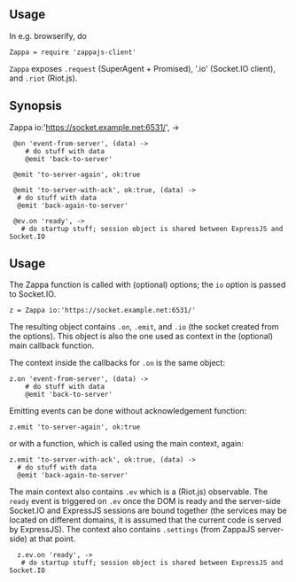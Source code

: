 Usage
-----

In e.g. browserify, do

    Zappa = require 'zappajs-client'

`Zappa` exposes `.request` (SuperAgent + Promised), '.io' (Socket.IO client), and `.riot` (Riot.js).

Synopsis
--------

   Zappa io:'https://socket.example.net:6531/', ->

     @on 'event-from-server', (data) ->
        # do stuff with data
        @emit 'back-to-server'

     @emit 'to-server-again', ok:true

     @emit 'to-server-with-ack', ok:true, (data) ->
      # do stuff with data
      @emit 'back-again-to-server'

     @ev.on 'ready', ->
       # do startup stuff; session object is shared between ExpressJS and Socket.IO

Usage
-----

The Zappa function is called with (optional) options; the `io` option is passed to Socket.IO.

    z = Zappa io:'https://socket.example.net:6531/'

The resulting object contains `.on`, `.emit`, and `.io` (the socket created from the options). This object is also the one used as context in the (optional) main callback function.

The context inside the callbacks for `.on` is the same object:

    z.on 'event-from-server', (data) ->
        # do stuff with data
        @emit 'back-to-server'

Emitting events can be done without acknowledgement function:

    z.emit 'to-server-again', ok:true

or with a function, which is called using the main context, again:

    z.emit 'to-server-with-ack', ok:true, (data) ->
      # do stuff with data
      @emit 'back-again-to-server'

The main context also contains `.ev` which is a (Riot.js) observable. The `ready` event is triggered on `.ev` once the DOM is ready and the server-side Socket.IO and ExpressJS sessions are bound together (the services may be located on different domains, it is assumed that the current code is served by ExpressJS). The context also contains `.settings` (from ZappaJS server-side) at that point.

      z.ev.on 'ready', ->
       # do startup stuff; session object is shared between ExpressJS and Socket.IO
